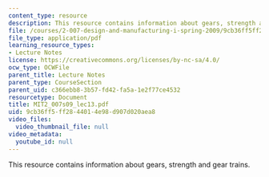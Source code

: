 ```yaml
---
content_type: resource
description: This resource contains information about gears, strength and gear trains.
file: /courses/2-007-design-and-manufacturing-i-spring-2009/9cb36ff5ff2844014e98d907d020aea8_MIT2_007s09_lec13.pdf
file_type: application/pdf
learning_resource_types:
- Lecture Notes
license: https://creativecommons.org/licenses/by-nc-sa/4.0/
ocw_type: OCWFile
parent_title: Lecture Notes
parent_type: CourseSection
parent_uid: c366ebb8-3b57-fd42-fa5a-1e2f77ce4532
resourcetype: Document
title: MIT2_007s09_lec13.pdf
uid: 9cb36ff5-ff28-4401-4e98-d907d020aea8
video_files:
  video_thumbnail_file: null
video_metadata:
  youtube_id: null
---
```

This resource contains information about gears, strength and gear trains.